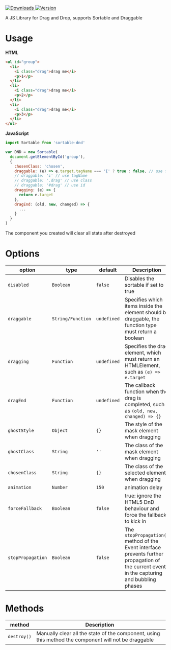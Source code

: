 <p>
  <a href="https://npm-stat.com/charts.html?package=sortable-dnd">
    <img alt="Downloads" src="https://img.shields.io/npm/dm/sortable-dnd.svg">
  </a>
  <a href="https://www.npmjs.com/package/sortable-dnd">
    <img alt="Version" src="https://img.shields.io/npm/v/sortable-dnd.svg"/>
  </a>
</p>



A JS Library for Drag and Drop, supports Sortable and Draggable

# Usage

**HTML**
```html
<ul id="group">
  <li>
    <i class="drag">drag me</i>
    <p>1</p>
  </li>
  <li>
    <i class="drag">drag me</i>
    <p>2</p>
  </li>
  <li>
    <i class="drag">drag me</i>
    <p>3</p>
  </li>
</ul>
```

**JavaScript**
```js
import Sortable from 'sortable-dnd'

var DND = new Sortable(
  document.getElementById('group'),
  {
    chosenClass: 'chosen',
    draggable: (e) => e.target.tagName === 'I' ? true : false, // use function
    // draggable: 'i' // use tagName 
    // draggable: '.drag' // use class
    // draggable: '#drag' // use id
    dragging: (e) => {
      return e.target
    },
    dragEnd: (old, new, changed) => {
      ...
    }
  }
)
```

The component you created will clear all state after destroyed


# Options

| **option** | **type** | **default** | **Description** |
|-------------|--------------|--------------|--------------|
| `disabled`  | `Boolean` | `false` | Disables the sortable if set to true |
| `draggable` | `String/Function` | `undefined` | Specifies which items inside the element should be draggable, the function type must return a boolean |
| `dragging` | `Function` | `undefined` | Specifies the drag element, which must return an HTMLElement, such as `(e) => e.target` |
| `dragEnd` | `Function` | `undefined` | The callback function when the drag is completed, such as `(old, new, changed) => {}` |
| `ghostStyle` | `Object` | `{}` | The style of the mask element when dragging |
| `ghostClass` | `String` | `''` | The class of the mask element when dragging |
| `chosenClass` | `String` | `{}` | The class of the selected element when dragging |
| `animation` | `Number` | `150` | animation delay |
| `forceFallback` | `Boolean` | `false` | true: ignore the HTML5 DnD behaviour and force the fallback to kick in |
| `stopPropagation` | `Boolean` | `false` | The `stopPropagation()` method of the Event interface prevents further propagation of the current event in the capturing and bubbling phases |

# Methods

| **method** | **Description** |
|--------------|--------------|
| `destroy()` | Manually clear all the state of the component, using this method the component will not be draggable |